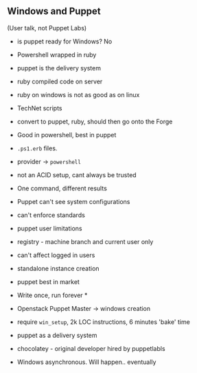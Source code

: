 ## Windows and Puppet

(User talk, not Puppet Labs)

 - is puppet ready for Windows? No

 - Powershell wrapped in ruby

 - puppet is the delivery system 
  - ruby compiled code on server
  - ruby on windows is not as good as on linux

 - TechNet scripts 
  - convert to puppet, ruby, should then go onto the Forge

 - Good in powershell, best in puppet

 - `.ps1.erb` files. 

 - provider -> `powershell`

 - not an ACID setup, cant always be trusted

 - One command, different results

 - Puppet can't see system configurations
  - can't enforce standards
  - puppet user limitations
  - registry - machine branch and current user only
  - can't affect logged in users

 
 - standalone instance creation
  - puppet best in market

 - Write once, run forever * 

 - Openstack Puppet Master -> windows creation

 - require `win_setup`, 2k LOC instructions, 6 minutes 'bake' time

 - puppet as a delivery system

 - chocolatey - original developer hired by puppetlabls

 - Windows asynchronous. Will happen.. eventually


